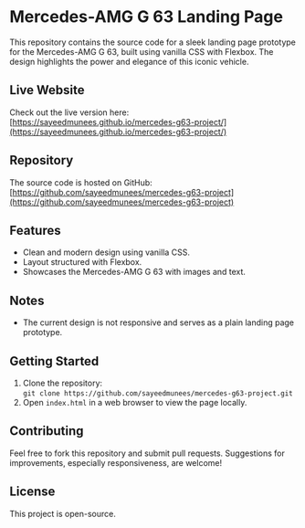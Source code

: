 

# Mercedes-AMG G 63 Landing Page

This repository contains the source code for a sleek landing page prototype for the Mercedes-AMG G 63, built using vanilla CSS with Flexbox. The design highlights the power and elegance of this iconic vehicle.

## Live Website
Check out the live version here: [https://sayeedmunees.github.io/mercedes-g63-project/](https://sayeedmunees.github.io/mercedes-g63-project/)

## Repository
The source code is hosted on GitHub: [https://github.com/sayeedmunees/mercedes-g63-project](https://github.com/sayeedmunees/mercedes-g63-project)

## Features
- Clean and modern design using vanilla CSS.
- Layout structured with Flexbox.
- Showcases the Mercedes-AMG G 63 with images and text.

## Notes
- The current design is not responsive and serves as a plain landing page prototype.

## Getting Started
1. Clone the repository:  
   `git clone https://github.com/sayeedmunees/mercedes-g63-project.git`
2. Open `index.html` in a web browser to view the page locally.

## Contributing
Feel free to fork this repository and submit pull requests. Suggestions for improvements, especially responsiveness, are welcome!

## License
This project is open-source.

